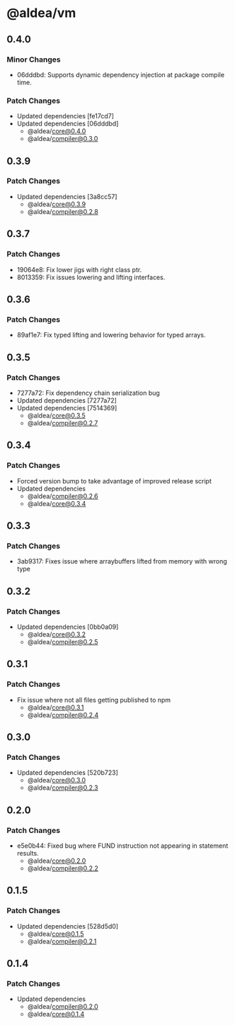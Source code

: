 # @aldea/vm

## 0.4.0

### Minor Changes

- 06dddbd: Supports dynamic dependency injection at package compile time.

### Patch Changes

- Updated dependencies [fe17cd7]
- Updated dependencies [06dddbd]
  - @aldea/core@0.4.0
  - @aldea/compiler@0.3.0

## 0.3.9

### Patch Changes

- Updated dependencies [3a8cc57]
  - @aldea/core@0.3.9
  - @aldea/compiler@0.2.8

## 0.3.7

### Patch Changes

- 19064e8: Fix lower jigs with right class ptr.
- 8013359: Fix issues lowering and lifting interfaces.

## 0.3.6

### Patch Changes

- 89af1e7: Fix typed lifting and lowering behavior for typed arrays.

## 0.3.5

### Patch Changes

- 7277a72: Fix dependency chain serialization bug
- Updated dependencies [7277a72]
- Updated dependencies [7514369]
  - @aldea/core@0.3.5
  - @aldea/compiler@0.2.7

## 0.3.4

### Patch Changes

- Forced version bump to take advantage of improved release script
- Updated dependencies
  - @aldea/compiler@0.2.6
  - @aldea/core@0.3.4

## 0.3.3

### Patch Changes

- 3ab9317: Fixes issue where arraybuffers lifted from memory with wrong type

## 0.3.2

### Patch Changes

- Updated dependencies [0bb0a09]
  - @aldea/core@0.3.2
  - @aldea/compiler@0.2.5

## 0.3.1

### Patch Changes

- Fix issue where not all files getting published to npm
  - @aldea/core@0.3.1
  - @aldea/compiler@0.2.4

## 0.3.0

### Patch Changes

- Updated dependencies [520b723]
  - @aldea/core@0.3.0
  - @aldea/compiler@0.2.3

## 0.2.0

### Patch Changes

- e5e0b44: Fixed bug where FUND instruction not appearing in statement results.
  - @aldea/core@0.2.0
  - @aldea/compiler@0.2.2

## 0.1.5

### Patch Changes

- Updated dependencies [528d5d0]
  - @aldea/core@0.1.5
  - @aldea/compiler@0.2.1

## 0.1.4

### Patch Changes

- Updated dependencies
  - @aldea/compiler@0.2.0
  - @aldea/core@0.1.4
